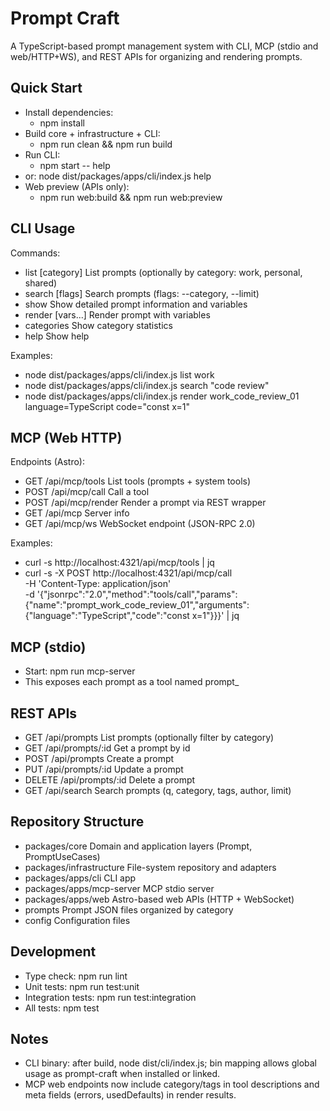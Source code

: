 # Prompt Craft

A TypeScript-based prompt management system with CLI, MCP (stdio and web/HTTP+WS), and REST APIs for organizing and rendering prompts.

## Quick Start

- Install dependencies:
  - npm install
- Build core + infrastructure + CLI:
  - npm run clean && npm run build
- Run CLI:
  - npm start -- help
- or: node dist/packages/apps/cli/index.js help
- Web preview (APIs only):
  - npm run web:build && npm run web:preview

## CLI Usage

Commands:
- list [category]           List prompts (optionally by category: work, personal, shared)
- search <query> [flags]    Search prompts (flags: --category, --limit)
- show <id>                 Show detailed prompt information and variables
- render <id> [vars...]     Render prompt with variables
- categories                Show category statistics
- help                      Show help

Examples:
- node dist/packages/apps/cli/index.js list work
- node dist/packages/apps/cli/index.js search "code review"
- node dist/packages/apps/cli/index.js render work_code_review_01 language=TypeScript code="const x=1"

## MCP (Web HTTP)

Endpoints (Astro):
- GET /api/mcp/tools          List tools (prompts + system tools)
- POST /api/mcp/call          Call a tool
- POST /api/mcp/render        Render a prompt via REST wrapper
- GET /api/mcp                Server info
- GET /api/mcp/ws             WebSocket endpoint (JSON-RPC 2.0)

Examples:
- curl -s http://localhost:4321/api/mcp/tools | jq
- curl -s -X POST http://localhost:4321/api/mcp/call \
  -H 'Content-Type: application/json' \
  -d '{"jsonrpc":"2.0","method":"tools/call","params":{"name":"prompt_work_code_review_01","arguments":{"language":"TypeScript","code":"const x=1"}}}' | jq

## MCP (stdio)

- Start: npm run mcp-server
- This exposes each prompt as a tool named prompt_<id>

## REST APIs

- GET /api/prompts                  List prompts (optionally filter by category)
- GET /api/prompts/:id              Get a prompt by id
- POST /api/prompts                 Create a prompt
- PUT /api/prompts/:id              Update a prompt
- DELETE /api/prompts/:id           Delete a prompt
- GET /api/search                   Search prompts (q, category, tags, author, limit)

## Repository Structure

- packages/core                    Domain and application layers (Prompt, PromptUseCases)
- packages/infrastructure          File-system repository and adapters
- packages/apps/cli                CLI app
- packages/apps/mcp-server         MCP stdio server
- packages/apps/web                Astro-based web APIs (HTTP + WebSocket)
- prompts                          Prompt JSON files organized by category
- config                           Configuration files

## Development

- Type check: npm run lint
- Unit tests: npm run test:unit
- Integration tests: npm run test:integration
- All tests: npm test

## Notes

- CLI binary: after build, node dist/cli/index.js; bin mapping allows global usage as prompt-craft when installed or linked.
- MCP web endpoints now include category/tags in tool descriptions and meta fields (errors, usedDefaults) in render results.